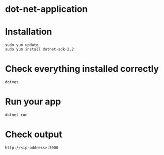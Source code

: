 # dot-net-application

# Installation
    sudo yum update 
    sudo yum install dotnet-sdk-2.2
# Check everything installed correctly
    dotnet
# Run your app
    dotnet run
# Check output 
    http://<ip-address>:5000
